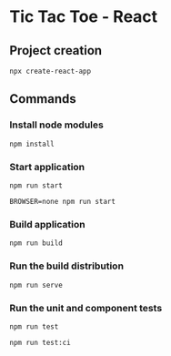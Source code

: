 # Tic Tac Toe - React

## Project creation

    npx create-react-app

## Commands

### Install node modules

    npm install

### Start application

    npm run start

    BROWSER=none npm run start

### Build application

    npm run build

### Run the build distribution

    npm run serve

### Run the unit and component tests

    npm run test

    npm run test:ci
